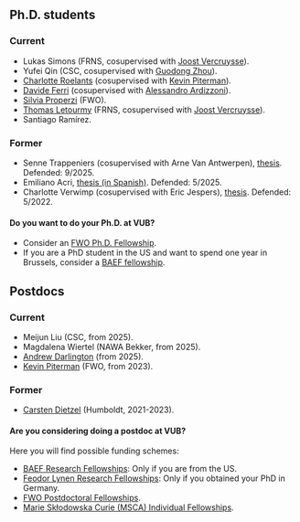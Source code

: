 ## Ph.D. students

### Current
* Lukas Simons (FRNS, cosupervised with [Joost Vercruysse](http://homepages.ulb.ac.be/~jvercruy/)). 
* Yufei Qin (CSC, cosupervised with [Guodong Zhou](https://scms.fudan.edu.cn/info/3070/3990.htm)).
* [Charlotte Roelants](https://sites.google.com/view/charlotteroelants/home) (cosupervised with [Kevin Piterman](http://mate.dm.uba.ar/~kpiterman/)). 
* [Davide Ferri](https://sites.google.com/view/davide-ferri/) (cosupervised with [Alessandro Ardizzoni](https://sites.google.com/site/aleardizzonihome/)).
* [Silvia Properzi](https://properzi.github.io) (FWO).
* [Thomas Letourmy](https://sites.google.com/view/thomas-letourmy/home) (FRNS, cosupervised with [Joost Vercruysse](http://homepages.ulb.ac.be/~jvercruy/)).
* Santiago Ramírez.

### Former
* Senne Trappeniers (cosupervised with Arne Van Antwerpen), [thesis](files/trappeniers.pdf). Defended: 9/2025.
* Emiliano Acri, [thesis (in Spanish)](files/acri.pdf). Defended: 5/2025.
* Charlotte Verwimp (cosupervised with Eric Jespers), [thesis](files/verwimp.pdf). Defended: 5/2022. 

#### Do you want to do your Ph.D. at VUB? 
* Consider an [FWO Ph.D. Fellowship](https://www.fwo.be/en/fellowships-funding/phd-fellowships/).
* If you are a PhD student in the US and want to spend one year in Brussels, consider a [BAEF fellowship](https://baef.be/graduate-study-fellowships-us/).

## Postdocs

### Current
* Meijun Liu (CSC, from 2025).
* Magdalena Wiertel (NAWA Bekker, from 2025).
* [Andrew Darlington](https://sites.google.com/view/andrewdarlington/home?authuser=0) (from 2025). 
* [Kevin Piterman](http://mate.dm.uba.ar/~kpiterman/) (FWO, from 2023).

### Former
* [Carsten Dietzel](https://sites.google.com/view/carstendietzel/startseite) (Humboldt, 2021-2023).

#### Are you considering doing a postdoc at VUB? 

Here you will find possible funding schemes: 

* [BAEF Research Fellowships](https://baef.be/research-fellowships-us/): Only if you are from the US.
* [Feodor Lynen Research Fellowships](https://www.humboldt-foundation.de/en/apply/sponsorship-programmes/feodor-lynen-research-fellowship): Only if you obtained your PhD in Germany.
* [FWO Postdoctoral Fellowships](https://www.fwo.be/en/fellowships-funding/postdoctoral-fellowships/).
* [Marie Skłodowska Curie (MSCA) Individual Fellowships](https://marie-sklodowska-curie-actions.ec.europa.eu/actions/postdoctoral-fellowships).




